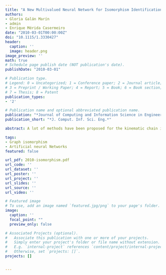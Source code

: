 ```yaml
---
title: "A New Multivalued Neural Network for Isomorphism Identification of Kinematic Chains"
authors:
- Gloria Galán Marín
- admin
- Enrique Mérida Casermeiro
date: "2010-03-01T00:00:00Z"
doi: "10.1115/1.3330427"
header:
  caption: ''
  image: header.png
image_preview: ''
math: true
# Schedule page publish date (NOT publication's date).
publishDate: "2010-03-01"

# Publication type.
# Legend: 0 = Uncategorized; 1 = Conference paper; 2 = Journal article;
# 3 = Preprint / Working Paper; 4 = Report; 5 = Book; 6 = Book section;
# 7 = Thesis; 8 = Patent
publication_types: 
- '2'

# Publication name and optional abbreviated publication name.
publication: "*Journal of Computing and Information Science in Engineering* 10(1) "
publication_short: "*J. Comput. Inf. Sci. Eng.*"

abstract: A lot of methods have been proposed for the kinematic chain isomorphism problem. However, the tool is still needed in building intelligent systems for product design and manufacturing. In this paper, we design a novel multivalued neural network that enables a simplified formulation of the graph isomorphism problem. In order to improve the performance of the model, an additional constraint on the degree of paired vertices is imposed. The resulting discrete neural algorithm converges rapidly under any set of initial conditions and does not need parameter tuning. Simulation results show that the proposed multivalued neural network performs better than other recently presented approaches.

tags:
- Graph isomorphism
- Artificial neural Networks
featured: false

url_pdf: 2010-isomorphism.pdf
url_code: ''
url_dataset: ''
url_poster: ''
url_project: ''
url_slides: ''
url_source: ''
url_video: ''

# Featured image
# To use, add an image named `featured.jpg/png` to your page's folder. 
image:
  caption: ''
  focal_point: ""
  preview_only: false

# Associated Projects (optional).
#   Associate this publication with one or more of your projects.
#   Simply enter your project's folder or file name without extension.
#   E.g. `internal-project` references `content/project/internal-project/index.md`.
#   Otherwise, set `projects: []`.
projects: []


---
```



